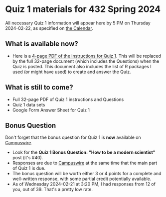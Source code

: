 # Quiz 1 materials for 432 Spring 2024

All necessary Quiz 1 information will appear here by 5 PM on Thursday 2024-02-22, as specified on [the Calendar](https://thomaselove.github.io/432-2024/calendar.html).

## What is available now?

- Here is a [4-page PDF of the instructions for Quiz 1](https://github.com/THOMASELOVE/432-quizzes-2024/blob/main/quiz1/432_quiz1_instructions_only_2024.pdf). This will be replaced by the full 32-page document (which includes the Questions) when the Quiz is posted. This document also includes the list of R packages I used (or might have used) to create and answer the Quiz.

## What is still to come?

- Full 32-page PDF of Quiz 1 instructions and Questions
- Quiz 1 data sets
- Google Form Answer Sheet for Quiz 1

## Bonus Question

Don't forget that the bonus question for Quiz 1 is **now** available on [Campuswire](https://campuswire.com/).

- Look for the **Quiz 1 Bonus Question: "How to be a modern scientist"** post (it's #40).
- Responses are due to [Campuswire](https://campuswire.com/) at the same time that the main part of Quiz 1 is due.
- The bonus question will be worth either 3 or 4 points for a complete and well-written response, with some partial credit potentially available.
- As of Wednesday 2024-02-21 at 3:20 PM, I had responses from 12 of you, out of 39. That's a pretty low rate.
